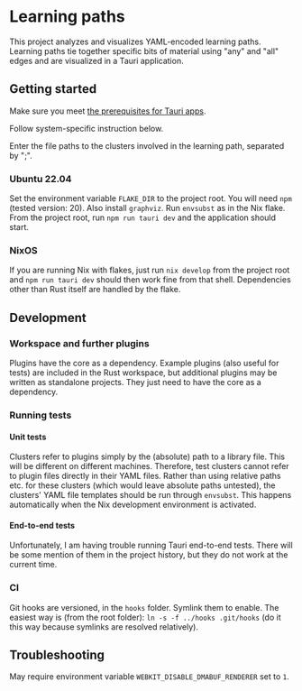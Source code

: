 # Learning paths
This project analyzes and visualizes YAML-encoded learning paths. Learning paths tie together specific bits of material using "any" and "all" edges and are visualized in a Tauri application.

## Getting started
Make sure you meet [the prerequisites for Tauri apps](https://tauri.app/v1/guides/getting-started/prerequisites).

Follow system-specific instruction below.

Enter the file paths to the clusters involved in the learning path, separated by ";".

### Ubuntu 22.04
Set the environment variable `FLAKE_DIR` to the project root.
You will need `npm` (tested version: 20).
Also install `graphviz`.
Run `envsubst` as in the Nix flake.
From the project root, run `npm run tauri dev` and the application should start.

### NixOS
If you are running Nix with flakes, just run `nix develop` from the project root and `npm run tauri dev` should then work fine from that shell. Dependencies other than Rust itself are handled by the flake.

## Development

### Workspace and further plugins
Plugins have the core as a dependency.
Example plugins (also useful for tests) are included in the Rust workspace, but additional plugins may be written as standalone projects.
They just need to have the core as a dependency.

### Running tests

#### Unit tests
Clusters refer to plugins simply by the (absolute) path to a library file.
This will be different on different machines.
Therefore, test clusters cannot refer to plugin files directly in their YAML files.
Rather than using relative paths etc. for these clusters (which would leave absolute paths untested), the clusters' YAML file templates should be run through `envsubst`.
This happens automatically when the Nix development environment is activated.

#### End-to-end tests
Unfortunately, I am having trouble running Tauri end-to-end tests.
There will be some mention of them in the project history, but they do not work at the current time.

### CI
Git hooks are versioned, in the `hooks` folder.
Symlink them to enable.
The easiest way is (from the root folder): `ln -s -f ../hooks .git/hooks` (do it this way because symlinks are resolved relatively).

## Troubleshooting
May require environment variable `WEBKIT_DISABLE_DMABUF_RENDERER` set to `1`.
